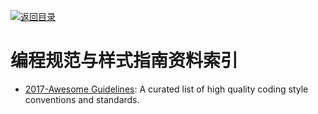 [![返回目录](https://parg.co/UGo)](https://github.com/wxyyxc1992/Awesome-Reference) 
 
 


# 编程规范与样式指南资料索引

* [2017-Awesome Guidelines](https://github.com/Kristories/awesome-guidelines): A curated list of high quality coding style conventions and standards.
